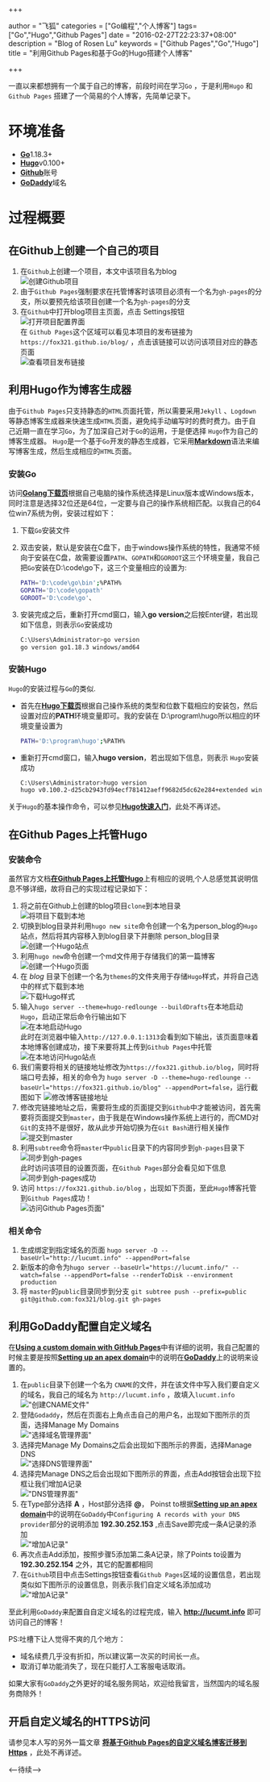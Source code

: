 +++

author = "飞狐"
categories = ["Go编程","个人博客"]
tags=["Go","Hugo","Github Pages"]
date = "2016-02-27T22:23:37+08:00"
description = "Blog of Rosen Lu"
keywords = ["Github Pages","Go","Hugo"]
title = "利用Github Pages和基于Go的Hugo搭建个人博客"

+++

一直以来都想拥有一个属于自己的博客，前段时间在学习`Go` ，于是利用`Hugo` 和`Github Pages` 搭建了一个简易的个人博客，先简单记录下。 

[//]:(设置前面的内容为summary)
<!--more-->

# 环境准备

* [**Go**](https://golang.org/)1.18.3+
* [**Hugo**](https://gohugo.io)v0.100+
* [**Github**](https://github.com/)账号
* [**GoDaddy**](https://www.godaddy.com)域名 

# 过程概要

## 在Github上创建一个自己的项目

1. 在`Github`上创建一个项目，本文中该项目名为blog  
	![创建Github项目](/blog_img/hugo/create-website-with-hugo/create-github-repository.png "创建Github项目")
2. 由于`Github Pages`强制要求在托管博客时该项目必须有一个名为`gh-pages`的分支，所以要预先给该项目创建一个名为`gh-pages`的分支
3. 在`Github`中打开blog项目主页面，点击 Settings按钮  
	![打开项目配置界面](/blog_img/hugo/create-website-with-hugo/open-github-project-settings.png "打开Github项目设置界面")  
	在 `Github Pages`这个区域可以看见本项目的发布链接为`https://fox321.github.io/blog/` ，点击该链接可以访问该项目对应的静态页面   
	![查看项目发布链接](/blog_img/hugo/create-website-with-hugo/check-github-project-address.png "查看项目发布链接")

## 利用Hugo作为博客生成器

由于`Github Pages`只支持静态的`HTML`页面托管，所以需要采用`Jekyll` 、`Logdown` 等静态博客生成器来快速生成`HTML`页面，避免纯手动编写时的费时费力。由于自己近期一直在学习`Go`，为了加深自己对于`Go`的运用，于是便选择 `Hugo`作为自己的博客生成器。 `Hugo`是一个基于`Go`开发的静态生成器，它采用[**Markdown**](https://zh.wikipedia.org/zh-cn/Markdown)语法来编写博客生成，然后生成相应的`HTML`页面。

### 安装Go

访问[**Golang下载页**](https://golang.org/dl/)根据自己电脑的操作系统选择是Linux版本或Windows版本，同时注意是选择32位还是64位，一定要与自己的操作系统相匹配。以我自己的64位win7系统为例，安装过程如下：

1. 下载`Go`安装文件

2. 双击安装，默认是安装在C盘下，由于windows操作系统的特性，我通常不倾向于安装在C盘，故需要设置`PATH`、`GOPATH`和`GOROOT`这三个环境变量，我自己把`Go`安装在D:\code\go下，这三个变量相应的设置为:

   ```bash
   PATH='D:\code\go\bin';%PATH%  
   GOPATH='D:\code\gopath'  
   GOROOT='D:\code\go'、
   ```

3. 安装完成之后，重新打开cmd窗口，输入**go version**之后按Enter键，若出现如下信息，则表示`Go`安装成功

   ```bash
   C:\Users\Administrator>go version  
   go version go1.18.3 windows/amd64
   ```

   

### 安装Hugo

`Hugo`的安装过程与`Go`的类似.

* 首先在[**Hugo下载页**](https://github.com/spf13/hugo/releases)根据自己操作系统的类型和位数下载相应的安装包，然后设置对应的**PATH**环境变量即可。我的安装在 D:\program\hugo所以相应的环境变量设置为

  ```bash
  PATH='D:\program\hugo';%PATH%
  ```

* 重新打开cmd窗口，输入**hugo version**，若出现如下信息，则表示 `Hugo`安装成功

  ```bash
  C:\Users\Administrator>hugo version
  hugo v0.100.2-d25cb2943fd94ecf781412aeff9682d5dc62e284+extended windows/amd64 BuildDate=2022-06-08T10:25:57Z VendorInfo=gohugoio
  ```

关于`Hugo`的基本操作命令，可以参见[**Hugo快速入门**](https://gohugo.io/overview/quickstart/)，此处不再详述。

## 在Github Pages上托管Hugo

### 安装命令

虽然官方文档[**在Github Pages上托管Hugo**](https://gohugo.io/tutorials/github-pages-blog/)上有相应的说明,个人总感觉其说明信息不够详细，故将自己的实现过程记录如下：

1. 将之前在Github上创建的blog项目`clone`到本地目录   
    ![将项目下载到本地](/blog_img/hugo/create-website-with-hugo/clone-github-repository.png "将项目下载到本地")  
2. 切换到blog目录并利用`hugo new site`命令创建一个名为person_blog的`Hugo`站点，然后将其内容移入到blog目录下并删除 person_blog目录   
	![创建一个Hugo站点](/blog_img/hugo/create-website-with-hugo/create-hugo-site-in-repository.png "创建一个Hugo站点")
3. 利用`hugo new`命令创建一个md文件用于存储我们的第一篇博客  
	![创建一个Hugo页面](/blog_img/hugo/create-website-with-hugo/create-hugo-page.png "创建一个Hugo页面")
4. 在 *blog* 目录下创建一个名为`themes`的文件夹用于存储`Hugo`样式，并将自己选中的样式下载到本地  
	![下载Hugo样式](/blog_img/hugo/create-website-with-hugo/clone-hugo-theme.png "下载Hugo样式")
5. 输入`hugo server --theme=hugo-redlounge --buildDrafts`在本地启动`Hugo`，启动正常后命令行输出如下  
	![在本地启动Hugo](/blog_img/hugo/create-website-with-hugo/start-hugo-in-local.png "在本地启动Hugo")  
	此时在浏览器中输入`http://127.0.0.1:1313`会看到如下输出，该页面意味着本地博客创建成功，接下来要将其上传到`Github Pages`中托管    
	![在本地访问Hugo站点](/blog_img/hugo/create-website-with-hugo/visit-local-hugo-site.png "在本地访问Hugo站点")  
7. 我们需要将相关的链接地址修改为`https://fox321.github.io/blog`，同时将端口号去掉，相关的命令为 `hugo server -D --theme=hugo-redlounge --baseUrl="https://fox321.github.io/blog" --appendPort=false`，运行截图如下
	![修改博客链接地址](/blog_img/hugo/create-website-with-hugo/update-hugo-site-url.png "修改博客链接地址")
8. 修改完链接地址之后，需要将生成的页面提交到`Github`中才能被访问，首先需要将页面提交到`master`，由于我是在Windows操作系统上进行的，而CMD对`Git`的支持不是很好，故从此步开始切换为在`Git Bash`进行相关操作    
	![提交到master](/blog_img/hugo/create-website-with-hugo/push-blog-to-github.png "提交到master")
9. 利用`subtree`命令将`master`中`public`目录下的内容同步到`gh-pages`目录下  
	![同步到gh-pages](/blog_img/hugo/create-website-with-hugo/push-blog-to-branch.png "同步到gh-pages")  
	此时访问该项目的设置页面，在`Github Pages`部分会看见如下信息  
    ![同步到gh-pages成功](/blog_img/hugo/create-website-with-hugo/push-blog-to-branch-success.png "同步到gh-pages成功")  
10. 访问 `https://fox321.github.io/blog` ，出现如下页面，至此`Hugo`博客托管到`Github Pages`成功！  
	![访问Github Pages页面"](/blog_img/hugo/create-website-with-hugo/visit-github-pages-hugo-site.png "访问Github Pages页面")

### 相关命令

1. 生成绑定到指定域名的页面 `hugo server -D --baseUrl="http://lucumt.info" --appendPort=false` 
1. 新版本的命令为`hugo server --baseUrl="https://lucumt.info/" --watch=false --appendPort=false --renderToDisk --environment production`
2. 将 `master`的`public`目录同步到分支 `git subtree push --prefix=public git@github.com:fox321/blog.git gh-pages`

## 利用GoDaddy配置自定义域名

在[**Using a custom domain with GitHub Pages**](https://help.github.com/articles/using-a-custom-domain-with-github-pages/)中有详细的说明，我自己配置的时候主要是按照[**Setting up an apex domain**](https://help.github.com/articles/setting-up-an-apex-domain/)中的说明在[**GoDaddy**](https://www.godaddy.com/)上的说明来设置的。

1. 在`public`目录下创建一个名为 `CNAME`的文件，并在该文件中写入我们要自定义的域名，我自己的域名为 `http://lucumt.info` ，故填入`lucumt.info`  
!["创建CNAME文件"](/blog_img/hugo/create-website-with-hugo/create-cname-file.png "创建CNAME文件并添加域名")  
2. 登陆`Godaddy`，然后在页面右上角点击自己的用户名，出现如下图所示的页面，选择Manage My Domains  
!["选择域名管理界面"](/blog_img/hugo/create-website-with-hugo/godaddy-choose-manage-page.png "选择域名管理界面")  
3. 选择完Manage My Domains之后会出现如下图所示的界面，选择Manage DNS   
!["选择DNS管理界面"](/blog_img/hugo/create-website-with-hugo/godaddy-choose-manage-dns.png "选择DNS管理界面") 
4. 选择完Manage DNS之后会出现如下图所示的界面，点击Add按钮会出现下拉框让我们增加A记录  
!["DNS管理界面"](/blog_img/hugo/create-website-with-hugo/godaddy-dns-records-page.png "DNS管理界面")  
5. 在Type部分选择 **A** ，Host部分选择 **@**， Poinst to根据[**Setting up an apex domain**](https://help.github.com/articles/setting-up-an-apex-domain/)中的说明在`GoDaddy`中`Configuring A records with your DNS provider`部分的说明添加 **192.30.252.153** ,点击Save即完成一条A记录的添加  
!["增加A记录"](/blog_img/hugo/create-website-with-hugo/godaddy-dns-add-a-records.png "增加A记录")  
6. 再次点击Add添加，按照步骤5添加第二条A记录，除了Points to设置为 **192.30.252.154** 之外，其它的配置都相同
7. 在`Github`项目中点击Settings按钮查看`Github Pages`区域的设置信息，若出现类似如下图所示的设置信息，则表示我们自定义域名添加成功  
!["增加A记录"](/blog_img/hugo/create-website-with-hugo/github-pages-configuration-check.png "增加A记录")

至此利用`GoDaddy`来配置自自定义域名的过程完成，输入 **http://lucumt.info** 即可访问自己的博客！

PS:吐槽下让人觉得不爽的几个地方：

- 域名续费几乎没有折扣，所以建议第一次买的时间长一点。
- 取消订单功能消失了，现在只能打人工客服电话取消。

如果大家有`GoDaddy`之外更好的域名服务网站，欢迎给我留言，当然国内的域名服务商除外！

## 开启自定义域名的HTTPS访问

请参见本人写的另外一篇文章 **[将基于Github Pages的自定义域名博客迁移到Https](https://lucumt.info/post/migrate-github-blog-from-http-to-https/)** ，此处不再详述。

<--待续-->